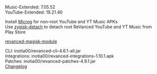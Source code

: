 Music-Extended: 7.05.52  
YouTube-Extended: 19.21.40  

Install [Microg](https://github.com/ReVanced/GmsCore/releases) for non-root YouTube and YT Music APKs  
Use [zygisk-detach](https://github.com/j-hc/zygisk-detach) to detach root ReVanced YouTube and YT Music from Play Store  

[revanced-magisk-module](https://github.com/j-hc/revanced-magisk-module)
  
CLI: inotia00/revanced-cli-4.6.1-all.jar  
Integrations: inotia00/revanced-integrations-1.10.1.apk  
Patches: inotia00/revanced-patches-4.9.1.jar  
[Changelog](https://github.com/inotia00/revanced-patches/releases/tag/v4.9.1)  
